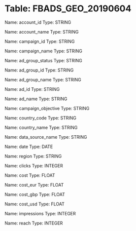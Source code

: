 Table: FBADS_GEO_20190604
=========================

Name: account_id
Type: STRING

Name: account_name
Type: STRING

Name: campaign_id
Type: STRING

Name: campaign_name
Type: STRING

Name: ad_group_status
Type: STRING

Name: ad_group_id
Type: STRING

Name: ad_group_name
Type: STRING

Name: ad_id
Type: STRING

Name: ad_name
Type: STRING

Name: campaign_objective
Type: STRING

Name: country_code
Type: STRING

Name: country_name
Type: STRING

Name: data_source_name
Type: STRING

Name: date
Type: DATE

Name: region
Type: STRING

Name: clicks
Type: INTEGER

Name: cost
Type: FLOAT

Name: cost_eur
Type: FLOAT

Name: cost_gbp
Type: FLOAT

Name: cost_usd
Type: FLOAT

Name: impressions
Type: INTEGER

Name: reach
Type: INTEGER


